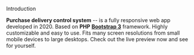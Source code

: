Introduction


**Purchase delivery control system** -- is a fully responsive web app developed in 2020. Based on **PHP** **[Bootstrap 3](https://github.com/twbs/bootstrap)** framework. Highly customizable and easy to use. Fits many screen resolutions from small mobile devices to large desktops. Check out the live preview now and see for yourself.





